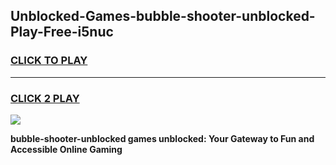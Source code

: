 
## Unblocked-Games-bubble-shooter-unblocked-Play-Free-i5nuc
<h3>
<a href="https://premium76.site?title=bubble-shooter-unblocked&ref=21A">CLICK TO PLAY</a></h3>
<hr>

<h3>
<a href="https://premium76.site?title=bubble-shooter-unblocked&ref=21A">CLICK 2 PLAY</a>
  
</h3>

<a href="https://premium76.site?title=bubble-shooter-unblocked&ref=21A"><img src="https://clearcache.store/games.png"></a>


**bubble-shooter-unblocked games unblocked: Your Gateway to Fun and Accessible Online Gaming**
